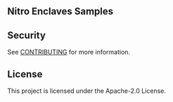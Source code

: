 ## Nitro Enclaves Samples

## Security

See [CONTRIBUTING](CONTRIBUTING.md#security-issue-notifications) for more information.

## License

This project is licensed under the Apache-2.0 License.

